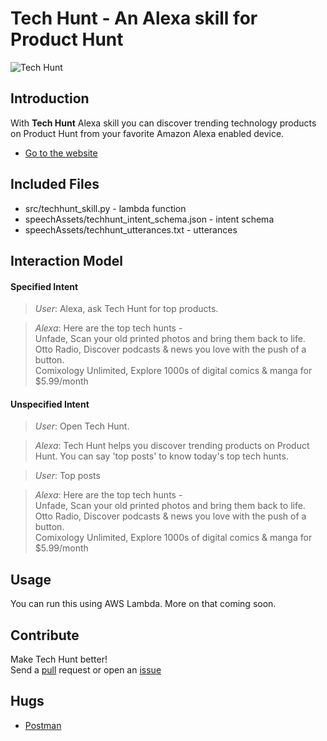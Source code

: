 # Tech Hunt - An Alexa skill for Product Hunt

![Tech Hunt](http://apollonian.me/images/techhunt.png)

## Introduction

With **Tech Hunt** Alexa skill you can discover trending technology products
on Product Hunt from your favorite Amazon Alexa enabled device.  

+ [Go to the website](http://apollonian.me/techhunt)

## Included Files

+ src/techhunt_skill.py - lambda function  
+ speechAssets/techhunt_intent_schema.json - intent schema  
+ speechAssets/techhunt_utterances.txt - utterances  

## Interaction Model

#### Specified Intent
> _User_: Alexa, ask Tech Hunt for top products.  

> _Alexa_: Here are the top tech hunts -  
Unfade, Scan your old printed photos and bring them back to life.  
Otto Radio, Discover podcasts & news you love with the push of a button.  
Comixology Unlimited, Explore 1000s of digital comics & manga for $5.99/month
   
#### Unspecified Intent

>_User_: Open Tech Hunt.
  
> _Alexa_: Tech Hunt helps you discover trending products on Product Hunt. 
You can say 'top posts' to know today's top tech hunts.  

> _User_: Top posts   

> _Alexa_: Here are the top tech hunts -  
Unfade, Scan your old printed photos and bring them back to life.  
Otto Radio, Discover podcasts & news you love with the push of a button.   
Comixology Unlimited, Explore 1000s of digital comics & manga for $5.99/month
   
## Usage

You can run this using AWS Lambda. More on that coming soon.

## Contribute

Make Tech Hunt better!  
Send a [pull](https://github.com/apollonian11/techhunt/compare) request or open an [issue](https://github.com/apollonian/techhunt/issues/new)

## Hugs

+ [Postman](https://www.getpostman.com/) 